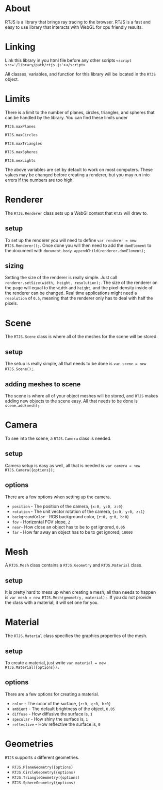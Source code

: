 # About
RTJS is a library that brings ray tracing to the browser. RTJS is a fast and easy to use library that interacts with WebGL for cpu friendly results.

# Linking
Link this library in you html file before any other scripts `<script src='/library/path/rtjs.js'></script>`

All classes, variables, and function for this library will be located in the `RTJS` object.

# Limits
There is a limit to the number of planes, circles, triangles, and spheres that can be handled by the library. You can find these limits under

`RTJS.maxPlanes`

`RTJS.maxCircles`

`RTJS.maxTriangles`

`RTJS.maxSpheres`

`RTJS.mexLights`

The above variables are set by default to work on most computers. These values may be changed before creating a renderer, but you may run into errors if the numbers are too high.

# Renderer 
The `RTJS.Renderer` class sets up a WebGl context that `RTJS` will draw to.

## setup
To set up the renderer you will need to define `var renderer = new RTJS.Renderer();`. Once done you will then need to add the `domElement` to the document with `document.body.appendChild(renderer.domElement);`

## sizing
Setting the size of the renderer is really simple. Just call `renderer.setSize(width, height, resolution);`. The size of the renderer on the page will equal to the `width` and `height`, and the pixel density inside of the renderer can be changed. Real time applications might need a `resolution` of `0.5`, meaning that the renderer only has to deal with half the pixels.

# Scene
The `RTJS.Scene` class is where all of the meshes for the scene will be stored.

## setup
The setup is really simple, all that needs to be done is `var scene = new RTJS.Scene();`.

## adding meshes to scene
The scene is where all of your object meshes will be stored, and `RTJS` makes adding new objects to the scene easy. All that needs to be done is `scene.add(mesh);`

# Camera
To see into the scene, a `RTJS.Camera` class is needed.

## setup
Camera setup is easy as well, all that is needed is `var camera = new RTJS.Camera({options});`

## options
There are a few options when setting up the camera.
  * `position` - The position of the camera, `{x:0, y:0, z:0}`
  * `rotation` - The unit vector rotation of the camera, `{x:0, y:0, z:1}`
  * `backgroundColor` - RGB background color, `{r:0, g:0, b:0}`
  * `fov` - Horizontal FOV slope, `2`
  * `near`- How close an object has to be to get ignored, `0.05`
  * `far` - How far away an object has to be to get ignored, `10000`
  
# Mesh
A `RTJS.Mesh` class contains a `RTJS.Geometry` and `RTJS.Material` class.

## setup
It is pretty hard to mess up when creating a mesh, all than needs to happen is `var mesh = new RTJS.Mesh(geometry, material);`. If you do not provide the class with a material, it will set one for you.

# Material
The `RTJS.Material` class specifies the graphics properties of the mesh.

## setup
To create a material, just write `var material = new RTJS.Material({options});`

## options
There are a few options for creating a material.
  * `color` - The color of the surface, `{r:0, g:0, b:0}`
  * `ambient` - The default brightness of the object, `0.05`
  * `diffuse` - How diffusive the surface is, `1`
  * `specular` - How shiny the surface is, `1`
  * `reflective` - How reflective the surface is, `0`
  
# Geometries
`RTJS` supports `4` different geometries.
  * `RTJS.PlaneGeometry({options)`
  * `RTJS.CircleGeometry({options)`
  * `RTJS.TriangleGeometry({options)`
  * `RTJS.SphereGeometry({options)`
